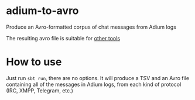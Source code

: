 # adium-to-avro
Produce an Avro-formatted corpus of chat messages from Adium logs

The resulting avro file is suitable for [other tools](https://github.com/jacopofar/markov-avro-tools)

How to use
========
Just run `sbt run`, there are no options. It will produce a TSV and an Avro file containing all of the messages in Adium logs, from each kind of protocol (IRC, XMPP, Telegram, etc.)

